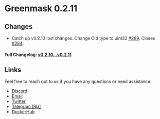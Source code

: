 # Greenmask 0.2.11

## Changes

* Catch up v0.2.10 lost changes. Change Oid type to uint32 [#289](https://github.com/GreenmaskIO/greenmask/pull/289). 
  Closes [#284](https://github.com/GreenmaskIO/greenmask/issues/284).

#### Full Changelog: [v0.2.10...v0.2.11](https://github.com/GreenmaskIO/greenmask/compare/v0.2.10...v0.2.11)

## Links

Feel free to reach out to us if you have any questions or need assistance:

* [Discord](https://discord.gg/tAJegUKSTB)
* [Email](mailto:support@greenmask.io)
* [Twitter](https://twitter.com/GreenmaskIO)
* [Telegram [RU]](https://t.me/greenmask_ru)
* [DockerHub](https://hub.docker.com/r/greenmask/greenmask)
